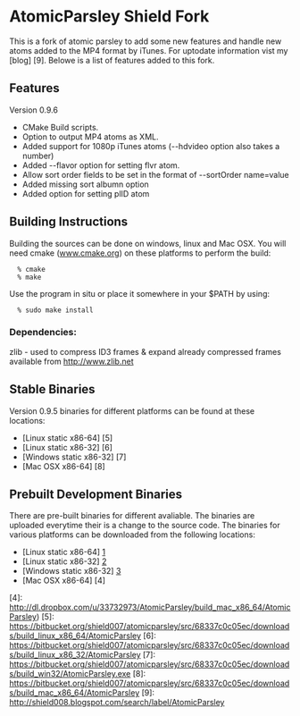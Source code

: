 # AtomicParsley Shield Fork

This is a fork of atomic parsley to add some new features and handle new atoms added to the MP4 format by iTunes. For uptodate information vist my [blog] [9]. Belowe is a list of features added to this fork.

## Features

Version 0.9.6  
  - CMake Build scripts.  
  - Option to output MP4 atoms as XML.  
  - Added support for 1080p iTunes atoms (--hdvideo option also takes a number)  
  - Added --flavor option for setting flvr atom.  
  - Allow sort order fields to be set in the format of --sortOrder name=value   
  - Added missing sort albumn option  
  - Added option for setting plID atom  

## Building Instructions

Building the sources can be done on windows, linux and Mac OSX. You will need 
cmake (www.cmake.org) on these platforms to perform the build:

      % cmake
      % make

Use the program in situ or place it somewhere in your $PATH by using:

      % sudo make install

### Dependencies:

zlib  - used to compress ID3 frames & expand already compressed frames
        available from http://www.zlib.net

## Stable Binaries

Version 0.9.5 binaries for different platforms can be found at these locations:

  - [Linux static x86-64] [5]  
  - [Linux static x86-32] [6]  
  - [Windows static x86-32] [7]  
  - [Mac OSX x86-64] [8]  

## Prebuilt Development Binaries

There are pre-built binaries for different avaliable. The binaries are uploaded everytime
their is a change to the source code. The binaries for various platforms can be downloaded from
the following locations:

  - [Linux static x86-64] [1]  
  - [Linux static x86-32] [2]  
  - [Windows static x86-32] [3]  
  - [Mac OSX x86-64] [4]  

[1]: http://dl.dropbox.com/u/33732973/AtomicParsley/build_x86_64/AtomicParsley
[2]: http://dl.dropbox.com/u/33732973/AtomicParsley/build_x86_32/AtomicParsley
[3]: http://dl.dropbox.com/u/33732973/AtomicParsley/build_win32/AtomicParsley.exe
[4]: http://dl.dropbox.com/u/33732973/AtomicParsley/build_mac_x86_64/AtomicParsley)
[5]: https://bitbucket.org/shield007/atomicparsley/src/68337c0c05ec/downloads/build_linux_x86_64/AtomicParsley
[6]: https://bitbucket.org/shield007/atomicparsley/src/68337c0c05ec/downloads/build_linux_x86_32/AtomicParsley
[7]: https://bitbucket.org/shield007/atomicparsley/src/68337c0c05ec/downloads/build_win32/AtomicParsley.exe
[8]: https://bitbucket.org/shield007/atomicparsley/src/68337c0c05ec/downloads/build_mac_x86_64/AtomicParsley
[9]: http://shield008.blogspot.com/search/label/AtomicParsley
